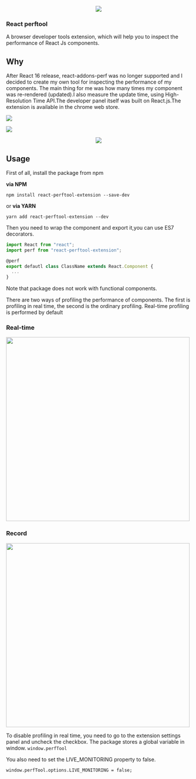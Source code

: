 <p align="center">
  <img src="https://res.cloudinary.com/dmtrk3yns/image/upload/q_auto/v1517585274/react-perftool_128_rjayw6.png" />
</p>

### React perftool

A browser developer tools extension, which will help you to inspect the performance of React Js components.

## Why

After React 16 release, react-addons-perf was no longer supported and I decided to create my own tool for inspecting the performance of my components.
The main thing for me was how many times my component was re-rendered (updated).I also measure the update time, using High-Resolution Time API.The developer panel itself was built on React.js.The extension is available in the chrome web store.

<a href="https://chrome.google.com/webstore/detail/react-performance/oachblkhfjoopohbbkkkhmhjhahndpig?hl=ru"><img src="https://developer.chrome.com/webstore/images/ChromeWebStore_BadgeWBorder_v2_206x58.png"/></a>

![](c)

<p align="center">
  <img src="https://res.cloudinary.com/dmtrk3yns/image/upload/q_auto:best/v1517652132/chrome_s6e37d.jpg" />
</p>

## Usage

First of all, install the package from npm

**via NPM**

```code
npm install react-perftool-extension --save-dev
```

or **via YARN**

```code
yarn add react-perftool-extension --dev
```

Then you need to wrap the component and export it,you can use ES7 decorators.

```jsx
import React from "react";
import perf from "react-perftool-extension";

@perf
export defautl class ClassName extends React.Component {
  ...
}
```

Note that package does not work with functional components.

There are two ways of profiling the performance of components. The first is profiling in real time, the second is the ordinary profiling.
Real-time profiling is performed by default

### Real-time

<img src="https://ucarecdn.com/034c87ac-b369-457b-92e8-32c80516012e/ezgifcomcrop1.gif" width="500"/>

### Record

<img src="https://ucarecdn.com/7d9188b5-5604-4399-9deb-5dbd8c8850e2/ezgifcomvideotogif4.gif" width="500"/>

To disable profiling in real time, you need to go to the extension settings panel and uncheck the checkbox.
The package stores a global variable in window.
`window.perfTool`

You also need to set the LIVE_MONITORING property to false.

`window.perfTool.options.LIVE_MONITORING = false;`
